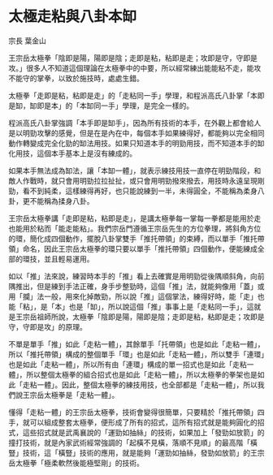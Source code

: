 # 太極走粘與八卦本缷

宗長
葉金山

王宗岳太極拳「陰即是陽，陽即是陰；走即是粘，粘即是走；攻即是守，守即是攻。」很多人不知道這個理論在太極拳中的中要，所以經常練出能能粘不走，能攻不能守的掌拳，以致於施技時，處處生錯。

太極拳「走即是粘，粘即是走」的「走粘同一手」學理，和程派高氏八卦掌「本即是缷，缷即是本」的「本缷同一手」學理，是完全一樣的。

程派高氏八卦掌強調「本手即是缷手」，因為所有技術的本手，在外觀上都會給人是以明勁攻擊的感覺，但是在是內在中，每個本手如果練得好，都能夠以完全相同動作轉變成完全化勁的缷法用技。如果只知道本手的明勁用技，而不知道本手的缷化用技，這個本手基本上是沒有練成的。

如果本手無法成為缷法，讓「本缷一體」，就表示練技用技一直停在明勁階段，和敵人作戰時，就只會用明勁拉拉扯扯，或只會用明勁撥來撥去，用技時永遠呈現剛勁，看不到純柔，這樣練得再好，也只能說練到一半，未得圓全，不能稱為柔身八卦，更不能稱為揉身八卦。

王宗岳太極拳講「走即是粘，粘即是走」，是講太極拳每一掌每一拳都是能用於走也能用於粘而「能走能粘」。我們宗岳門遵循王宗岳先生的方位拳理，將斜角方位的環，簡化成四個動作，擺脫八卦掌雙手「推托帶領」的束縛，而以單手「推托帶領」命名，因此王宗岳太極拳的環只要以單手「推托帶領」四個動作，便能練成全部的環技，並且輕易運用。

如以「推」法來說，練習時本手的「推」看上去確實是用明勁從後隅順斜角，向前隅推出，但是練到手法正確，身手步整勁時，這個「推」法，就能夠像用「蓋」或用「攔」法一般，用來化掉敵勁，所以說「推」這個掌法，練得好時，能「走」也能「粘」，是「本」也是「缷」，所以說這個「推」事事上是「走粘同一手」，這就是王宗岳祖師所說，太極拳「陰即是陽，陽即是陰；走即是粘，粘即是走；攻即是守，守即是攻」的原理。

不單是單手「推」如此「走粘一體」，其餘單手「托帶領」也是如此「走粘一體」，所以「推托帶領」構成的整個單手「環」也是如此「走粘一體」，所以雙手「連環」也是如此「走粘一體」，所以所有由「連環」構成的單一招式也是如此「走粘一體」，所以整個太極拳的組合招式也是如此「走粘一體」，所以太極拳的拳架也是如此「走粘一體」。因此，整個太極拳的練技用技，也全部都是「走粘一體」，所以我們說王宗岳太極拳是「走粘一體」。

懂得「走粘一體」的王宗岳太極拳，技術會變得很簡單，只要精於「推托帶領」四手，就可以組成整套太極拳，便形成了所有的招式，這所有招式就是能夠圓化的招式，這些招式就是武禹襄說的「運勁如抽絲」的技術，如果加上「發勁如放箭」的撞打技術，就是內家武術經常強調的「起橫不見橫，落順不見順」的最高階「橫豎」技術，這「橫豎」技術的應用，就是能夠「運勁如抽絲，發勁如放箭」的王宗岳太極拳「極柔軟然後能極堅剛」的技術。